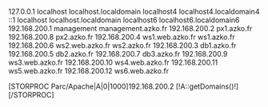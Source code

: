 127.0.0.1   localhost localhost.localdomain localhost4 localhost4.localdomain4
::1         localhost localhost.localdomain localhost6 localhost6.localdomain6
192.168.200.1 management management.azko.fr
192.168.200.2 px1.azko.fr
192.168.200.8 px2.azko.fr
192.168.200.4 ws1.web.azko.fr ws1.azko.fr
192.168.200.6 ws2.web.azko.fr ws2.azko.fr
192.168.200.3 db1.azko.fr
192.168.200.5 db2.azko.fr
192.168.200.7 db3.azko.fr
192.168.200.9 ws3.web.azko.fr
192.168.200.10 ws4.web.azko.fr
192.168.200.11 ws5.web.azko.fr
192.168.200.12 ws6.web.azko.fr

[STORPROC Parc/Apache|A|0|1000]192.168.200.2 [!A::getDomains()!]
[/STORPROC]